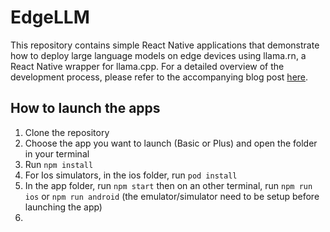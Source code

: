 # EdgeLLM

This repository contains simple React Native applications that demonstrate how to deploy large language models on edge devices using llama.rn, a React Native wrapper for llama.cpp. For a detailed overview of the development process, please refer to the accompanying blog post [here](https://www.example.com).

## How to launch the apps

1. Clone the repository
2. Choose the app you want to launch (Basic or Plus) and open the folder in your terminal
3. Run `npm install` 
4. For Ios simulators, in the ios folder, run `pod install`
5. In the app folder, run `npm start` then on an other terminal, run `npm run ios` or `npm run android` (the emulator/simulator need to be setup before launching the app)
6. 
   
